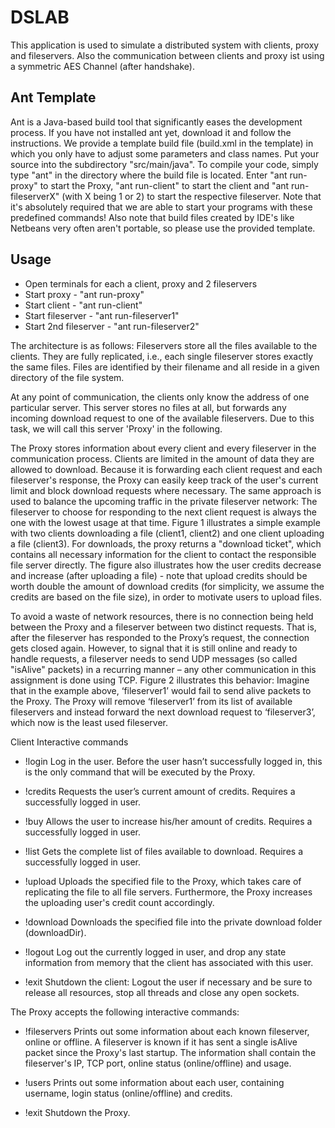 DSLAB
===============

This application is used to simulate a distributed system with clients, proxy and fileservers. Also the communication between clients and proxy ist using a symmetric AES Channel (after handshake).

Ant Template
----------------

Ant is a Java-based build tool that significantly eases the development process. If you have not installed ant yet, download it and follow the instructions.
We provide a template build file (build.xml in the template) in which you only have to adjust some parameters and class names. Put your source into the subdirectory "src/main/java". To compile your code, simply type "ant" in the directory where the build file is located. Enter "ant run-proxy" to start the Proxy, "ant run-client" to start the client and "ant run-fileserverX" (with X being 1 or 2) to start the respective fileserver. Note that it's absolutely required that we are able to start your programs with these predefined commands! Also note that build files created by IDE's like Netbeans very often aren't portable, so please use the provided template.

Usage
--------------

* Open terminals for each a client, proxy and 2 fileservers
* Start proxy - "ant run-proxy"
* Start client - "ant run-client"
* Start fileserver - "ant run-fileserver1"
* Start 2nd fileserver - "ant run-fileserver2"

The architecture is as follows: Fileservers store all the files available to the clients. They are fully replicated, i.e., each single fileserver stores exactly the same files. Files are identified by their filename and all reside in a given directory of the file system.

At any point of communication, the clients only know the address of one particular server. This server stores no files at all, but forwards any incoming download request to one of the available fileservers. Due to this task, we will call this server 'Proxy' in the following.

The Proxy stores information about every client and every fileserver in the communication process. Clients are limited in the amount of data they are allowed to download. Because it is forwarding each client request and each fileserver's response, the Proxy can easily keep track of the user's current limit and block download requests where necessary. The same approach is used to balance the upcoming traffic in the private fileserver network: The fileserver to choose for responding to the next client request is always the one with the lowest usage at that time. Figure 1 illustrates a simple example with two clients downloading a file (client1, client2) and one client uploading a file (client3). For downloads, the proxy returns a "download ticket", which contains all necessary information for the client to contact the responsible file server directly. The figure also illustrates how the user credits decrease and increase (after uploading a file) - note that upload credits should be worth double the amount of download credits (for simplicity, we assume the credits are based on the file size), in order to motivate users to upload files.

To avoid a waste of network resources, there is no connection being held between the Proxy and a fileserver between two distinct requests. That is, after the fileserver has responded to the Proxy’s request, the connection gets closed again. However, to signal that it is still online and ready to handle requests, a fileserver needs to send UDP messages (so called "isAlive" packets) in a recurring manner – any other communication in this assignment is done using TCP. Figure 2 illustrates this behavior: Imagine that in the example above, ‘fileserver1’ would fail to send alive packets to the Proxy. The Proxy will remove ‘fileserver1’ from its list of available fileservers and instead forward the next download request to ‘fileserver3’, which now is the least used fileserver.

Client Interactive commands
* !login <username> <password>
Log in the user. Before the user hasn’t successfully logged in, this is the only command that will be executed by the Proxy.

* !credits
Requests the user’s current amount of credits. Requires a successfully logged in user.

* !buy <credits>
Allows the user to increase his/her amount of credits. Requires a successfully logged in user.

* !list
Gets the complete list of files available to download. Requires a successfully logged in user.

* !upload <filename>
Uploads the specified file to the Proxy, which takes care of replicating the file to all file servers. Furthermore, the Proxy increases the uploading user's credit count accordingly.

* !download <filename>
Downloads the specified file into the private download folder (downloadDir).

* !logout
Log out the currently logged in user, and drop any state information from memory that the client has associated with this user.

* !exit
Shutdown the client: Logout the user if necessary and be sure to release all resources, stop all threads and close any open sockets.

The Proxy accepts the following interactive commands:

* !fileservers
Prints out some information about each known fileserver, online or offline. A fileserver is known if it has sent a single isAlive packet since the Proxy's last startup. The information shall contain the fileserver's IP, TCP port, online status (online/offline) and usage.

* !users
Prints out some information about each user, containing username, login status (online/offline) and credits.

* !exit
Shutdown the Proxy. 
